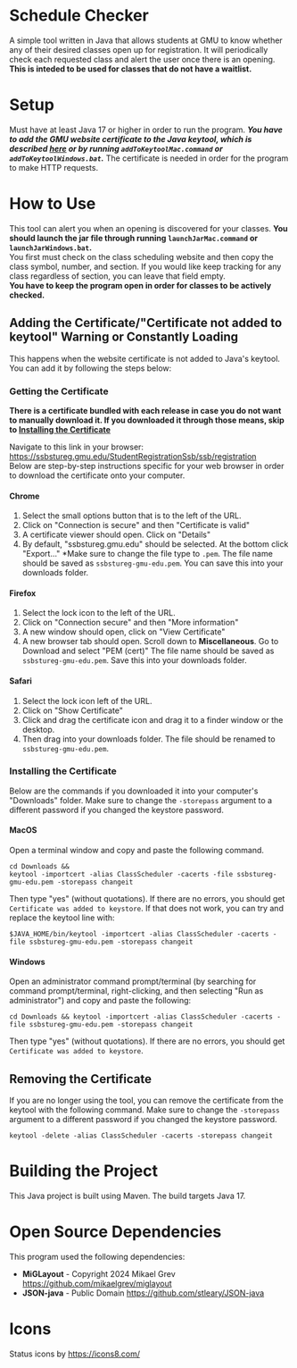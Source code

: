 # Schedule Checker
A simple tool written in Java that allows students at GMU to know whether any of their desired classes open up for registration. 
It will periodically check each requested class and alert the user once there is an opening. **This is inteded to be used for classes that do not have a waitlist.**

# Setup
Must have at least Java 17 or higher in order to run the program. ***You have to add the GMU website certificate to the Java keytool, which is described [here](#adding-the-certificatecertificate-not-added-to-keytool-warning-or-constantly-loading) or by running `addToKeytoolMac.command` or `addToKeytoolWindows.bat`.*** The certificate is needed in order for the program to make HTTP requests.

# How to Use
This tool can alert you when an opening is discovered for your classes. **You should launch the jar file through running `launchJarMac.command` or `launchJarWindows.bat`.**\
You first must check on the class scheduling website and then copy the class symbol, number, and section. If you would like keep tracking for any class regardless of section, you can leave that field empty.\
**You have to keep the program open in order for classes to be actively checked.**

## Adding the Certificate/"Certificate not added to keytool" Warning or Constantly Loading
This happens when the website certificate is not added to Java's keytool. You can add it by following the steps below:

### Getting the Certificate
**There is a certificate bundled with each release in case you do not want to manually download it. If you downloaded it through those means, skip to [Installing the Certificate](#installing-the-certificate)**

Navigate to this link in your browser:
https://ssbstureg.gmu.edu/StudentRegistrationSsb/ssb/registration \
Below are step-by-step instructions specific for your web browser in order to download the certificate onto your computer.

#### Chrome
1. Select the small options button that is to the left of the URL.
2. Click on "Connection is secure" and then "Certificate is valid"
3. A certificate viewer should open. Click on "Details"
4. By default, "ssbstureg.gmu.edu" should be selected. At the bottom click "Export..." *Make sure to change the file type to `.pem`. The file name should be saved as `ssbstureg-gmu-edu.pem`. You can save this into your downloads folder.

#### Firefox
1. Select the lock icon to the left of the URL.
2. Click on "Connection secure" and then "More information"
3. A new window should open, click on "View Certificate"
4. A new browser tab should open. Scroll down to **Miscellaneous**. Go to Download and select "PEM (cert)" The file name should be saved as `ssbstureg-gmu-edu.pem`. Save this into your downloads folder.

#### Safari
1. Select the lock icon left of the URL.
2. Click on "Show Certificate"
3. Click and drag the certificate icon and drag it to a finder window or the desktop.
4. Then drag into your downloads folder. The file should be renamed to `ssbstureg-gmu-edu.pem`.

### Installing the Certificate
Below are the commands if you downloaded it into your computer's "Downloads" folder. Make sure to change the `-storepass` argument to a different password if you changed the keystore password.

#### MacOS
Open a terminal window and copy and paste the following command.
```shell
cd Downloads &&
keytool -importcert -alias ClassScheduler -cacerts -file ssbstureg-gmu-edu.pem -storepass changeit
```

Then type "yes" (without quotations).
If there are no errors, you should get `Certificate was added to keystore`.
If that does not work, you can try and replace the keytool line with:

```shell
$JAVA_HOME/bin/keytool -importcert -alias ClassScheduler -cacerts -file ssbstureg-gmu-edu.pem -storepass changeit
```

#### Windows
Open an administrator command prompt/terminal (by searching for command prompt/terminal, right-clicking, and then selecting "Run as administrator") and copy and paste the following:

```shell
cd Downloads && keytool -importcert -alias ClassScheduler -cacerts -file ssbstureg-gmu-edu.pem -storepass changeit
```
Then type "yes" (without quotations).
If there are no errors, you should get `Certificate was added to keystore`.

## Removing the Certificate
If you are no longer using the tool, you can remove the certificate from the keytool with the following command. Make sure to change the `-storepass` argument to a different password if you changed the keystore password.
```shell 
keytool -delete -alias ClassScheduler -cacerts -storepass changeit
```

# Building the Project
This Java project is built using Maven. The build targets Java 17.

# Open Source Dependencies
This program used the following dependencies:
- **MiGLayout** - Copyright 2024 Mikael Grev https://github.com/mikaelgrev/miglayout
- **JSON-java** - Public Domain https://github.com/stleary/JSON-java

# Icons
Status icons by https://icons8.com/